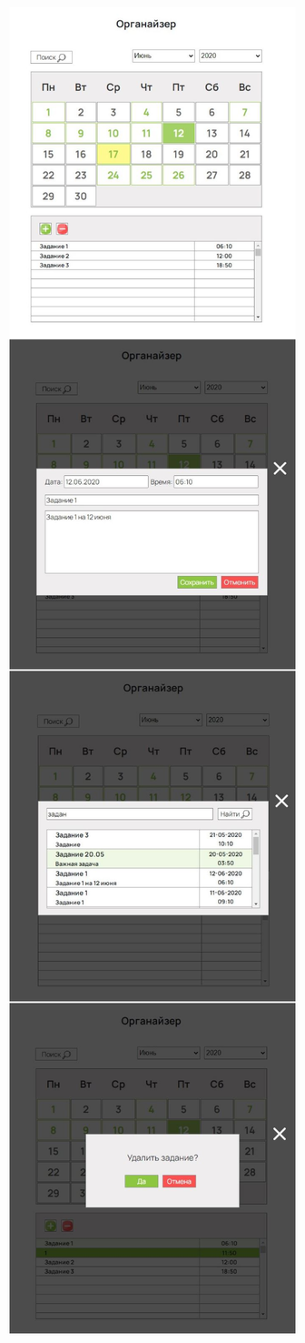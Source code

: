 ![organizer](https://github.com/pichuzhkinaen/Organizer/blob/master/organizer.jpg)
![organizer](https://github.com/pichuzhkinaen/Organizer/blob/master/organizer2.jpg)
![organizer](https://github.com/pichuzhkinaen/Organizer/blob/master/organizer3.jpg)
![organizer](https://github.com/pichuzhkinaen/Organizer/blob/master/organizer4.jpg)
